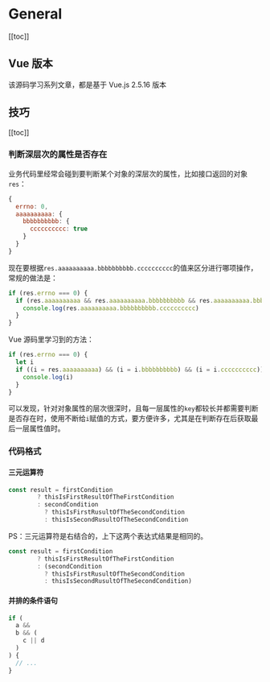 # General

[[toc]]

## Vue 版本

该源码学习系列文章，都是基于 Vue.js 2.5.16 版本

## 技巧

[[toc]]

### 判断深层次的属性是否存在

业务代码里经常会碰到要判断某个对象的深层次的属性，比如接口返回的对象`res`：

```js
{
  errno: 0,
  aaaaaaaaaa: {
    bbbbbbbbbb: {
      cccccccccc: true
    }
  }
}
```

现在要根据`res.aaaaaaaaaa.bbbbbbbbbb.cccccccccc`的值来区分进行哪项操作，常规的做法是：

```js
if (res.errno === 0) {
  if (res.aaaaaaaaaa && res.aaaaaaaaaa.bbbbbbbbbb && res.aaaaaaaaaa.bbbbbbbbbb.cccccccccc) {
    console.log(res.aaaaaaaaaa.bbbbbbbbbb.cccccccccc)
  }
}
```

Vue 源码里学习到的方法：

```js
if (res.errno === 0) {
  let i
  if ((i = res.aaaaaaaaaa) && (i = i.bbbbbbbbbb) && (i = i.cccccccccc)) {
    console.log(i)
  }
}
```

可以发现，针对对象属性的层次很深时，且每一层属性的`key`都较长并都需要判断是否存在时，使用不断给`i`赋值的方式，要方便许多，尤其是在判断存在后获取最后一层属性值时。

### 代码格式

#### 三元运算符

```js
const result = firstCondition
        ? thisIsFirstResultOfTheFirstCondition
        : secondCondition
          ? thisIsFirstRusultOfTheSecondCondition
          : thisIsSecondRusultOfTheSecondCondition
```

PS：三元运算符是右结合的，上下这两个表达式结果是相同的。

```js
const result = firstCondition
        ? thisIsFirstResultOfTheFirstCondition
        : (secondCondition
          ? thisIsFirstRusultOfTheSecondCondition
          : thisIsSecondRusultOfTheSecondCondition)
```

#### 并排的条件语句

```js
if (
  a &&
  b && (
    c || d
  )
) {
  // ...
}
```
